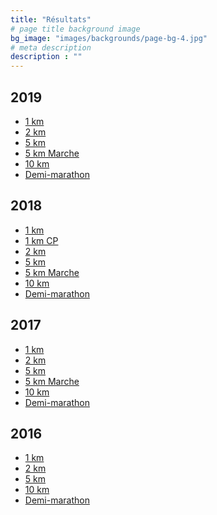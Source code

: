 ```yaml
---
title: "Résultats"
# page title background image
bg_image: "images/backgrounds/page-bg-4.jpg"
# meta description
description : ""
---
```


<h2>2019</h2>

<ul class="results">
    <li><a href="https://www.sportstats.ca/display-results.xhtml?raceid=105456" target="_blank">1&nbsp;km</a></li>
    <li><a href="https://www.sportstats.ca/display-results.xhtml?raceid=105455" target="_blank">2&nbsp;km</a></li>
    <li><a href="https://www.sportstats.ca/display-results.xhtml?raceid=105454" target="_blank">5&nbsp;km</a></li>
    <li><a href="https://www.sportstats.ca/display-results.xhtml?raceid=105457" target="_blank">5&nbsp;km Marche</a></li>
    <li><a href="https://www.sportstats.ca/display-results.xhtml?raceid=105453" target="_blank">10&nbsp;km</a></li>
    <li><a href="https://www.sportstats.ca/display-results.xhtml?raceid=105452" target="_blank">Demi-marathon</a></li>
</ul>

<h2>2018</h2>

<ul class="results">
    <li><a href="https://www.sportstats.ca/display-results.xhtml?raceid=94627" target="_blank">1&nbsp;km</a></li>
    <li><a href=" https://www.sportstats.ca/display-results.xhtml?raceid=97990" target="_blank">1&nbsp;km CP</a></li>
    <li><a href="https://www.sportstats.ca/display-results.xhtml?raceid=94626" target="_blank">2&nbsp;km</a></li>
    <li><a href="https://www.sportstats.ca/display-results.xhtml?raceid=94625" target="_blank">5&nbsp;km</a></li>
    <li><a href="https://www.sportstats.ca/display-results.xhtml?raceid=94628" target="_blank">5&nbsp;km Marche</a></li>
    <li><a href="https://www.sportstats.ca/display-results.xhtml?raceid=94624" target="_blank">10&nbsp;km</a></li>
    <li><a href="https://www.sportstats.ca/display-results.xhtml?raceid=94623" target="_blank">Demi-marathon</a></li>
</ul>

<h2>2017</h2>

<ul class="results">
    <li><a href="https://www.sportstats.ca/display-results.xhtml?raceid=42173" target="_blank">1&nbsp;km</a></li>
    <li><a href="https://www.sportstats.ca/display-results.xhtml?raceid=42172" target="_blank">2&nbsp;km</a></li>
    <li><a href="https://www.sportstats.ca/display-results.xhtml?raceid=42171" target="_blank">5&nbsp;km</a></li>
    <li><a href="https://www.sportstats.ca/display-results.xhtml?raceid=47303" target="_blank">5&nbsp;km Marche</a></li>
    <li><a href="https://www.sportstats.ca/display-results.xhtml?raceid=42170" target="_blank">10&nbsp;km</a></li>
    <li><a href="https://www.sportstats.ca/display-results.xhtml?raceid=42169" target="_blank">Demi-marathon</a></li>
</ul>

<h2>2016</h2>

<ul class="results">
    <li><a href="https://www.sportstats.ca/display-results.xhtml?raceid=41308" target="_blank">1&nbsp;km</a></li>
    <li><a href="https://www.sportstats.ca/display-results.xhtml?raceid=41306" target="_blank">2&nbsp;km</a></li>
    <li><a href="https://www.sportstats.ca/display-results.xhtml?raceid=41305" target="_blank">5&nbsp;km</a></li>
    <li><a href="https://www.sportstats.ca/display-results.xhtml?raceid=41304" target="_blank">10&nbsp;km</a></li>
    <li><a href="https://www.sportstats.ca/display-results.xhtml?raceid=31074" target="_blank">Demi-marathon</a></li>
</ul>

